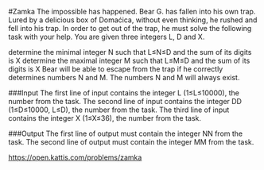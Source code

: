 #Zamka
The impossible has happened. Bear G. has fallen into his own trap. Lured by a delicious box of Domaćica, without even thinking, he rushed and fell into his trap. In order to get out of the trap, he must solve the following task with your help. You are given three integers L, D and X.

determine the minimal integer N such that L≤N≤D and the sum of its digits is X
determine the maximal integer M such that L≤M≤D and the sum of its digits is X
Bear will be able to escape from the trap if he correctly determines numbers N and M. The numbers N and M will always exist.

###Input
The first line of input contains the integer L (1≤L≤10000), the number from the task. The second line of input contains the integer DD (1≤D≤10000, L≤D), the number from the task. The third line of input contains the integer X (1≤X≤36), the number from the task.

###Output
The first line of output must contain the integer NN from the task. The second line of output must contain the integer MM from the task.

https://open.kattis.com/problems/zamka